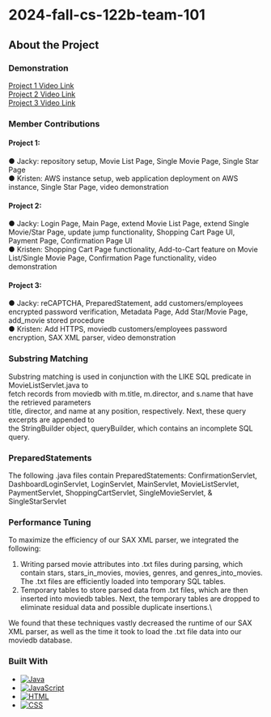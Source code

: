 # 2024-fall-cs-122b-team-101

<!-- ABOUT THE PROJECT -->
## About the Project



### Demonstration

[Project 1 Video Link](https://www.youtube.com/watch?v=LL-pH1_uBWY&ab_channel=KristenBae)\
[Project 2 Video Link](https://youtu.be/31G4-Dydruw)\
[Project 3 Video Link](https://www.youtube.com/watch?v=E2viHgW8m_0&ab_channel=KristenBae)



### Member Contributions

#### Project 1:
● Jacky: repository setup, Movie List Page, Single Movie Page, Single Star Page\
● Kristen: AWS instance setup, web application deployment on AWS instance, Single Star Page, video demonstration

#### Project 2:
● Jacky: Login Page, Main Page, extend Movie List Page, extend Single Movie/Star Page, update jump functionality, Shopping Cart Page UI, Payment Page, Confirmation Page UI\
● Kristen: Shopping Cart Page functionality, Add-to-Cart feature on Movie List/Single Movie Page, Confirmation Page functionality, video demonstration

#### Project 3:
● Jacky: reCAPTCHA, PreparedStatement, add customers/employees encrypted password verification, Metadata Page, Add Star/Movie Page, add_movie stored procedure\
● Kristen: Add HTTPS, moviedb customers/employees password encryption, SAX XML parser, video demonstration



### Substring Matching
Substring matching is used in conjunction with the LIKE SQL predicate in MovieListServlet.java to\
fetch records from moviedb with m.title, m.director, and s.name that have the retrieved parameters\
title, director, and name at any position, respectively. Next, these query excerpts are appended to\
the StringBuilder object, queryBuilder, which contains an incomplete SQL query.



### PreparedStatements
The following .java files contain PreparedStatements: ConfirmationServlet, DashboardLoginServlet, LoginServlet, MainServlet, MovieListServlet, PaymentServlet, ShoppingCartServlet, SingleMovieServlet, & SingleStarServlet



### Performance Tuning
To maximize the efficiency of our SAX XML parser, we integrated the following:

1. Writing parsed movie attributes into .txt files during parsing, which contain stars, stars_in_movies, movies, genres, and genres_into_movies. The .txt files are efficiently loaded into temporary SQL tables.
2. Temporary tables to store parsed data from .txt files, which are then inserted into moviedb tables. Next, the temporary tables are dropped to eliminate residual data and possible duplicate insertions.\

We found that these techniques vastly decreased the runtime of our SAX XML parser, as well as the time it took to load the .txt file data into our moviedb database.



### Built With

* [![Java][java.com]][Java-url]
* [![JavaScript][javascript.com]][JavaScript-url]
* [![HTML][html.com]][HTML-url]
* [![CSS][css.com]][CSS-url]



<!-- MARKDOWN LINKS & IMAGES -->
<!-- https://www.markdownguide.org/basic-syntax/#reference-style-links -->
[java.com]: https://img.shields.io/badge/logo-java-blue?logo=java
[Java-url]: https://www.java.com/en/
[javascript.com]: https://img.shields.io/badge/logo-javascript-blue?logo=javascript
[JavaScript-url]: https://www.javascript.com/
[html.com]: https://img.shields.io/badge/logo-html-blue?logo=html
[HTML-url]: https://www.w3schools.com/html/
[css.com]: https://img.shields.io/badge/logo-css-blue?logo=css
[CSS-url]: https://www.w3.org/Style/CSS/Overview.en.html
